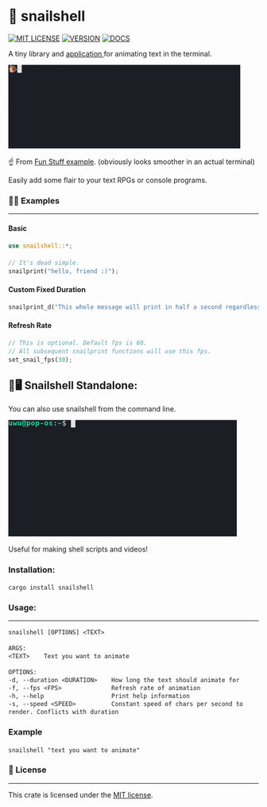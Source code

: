 # 🐌 snailshell
[![MIT LICENSE](https://img.shields.io/crates/l/snailshell)](https://github.com/ElfWitch/snailshell/blob/main/LICENSE)
[![VERSION](https://img.shields.io/crates/v/snailshell)](https://crates.io/crates/snailshell)
[![DOCS](https://img.shields.io/docsrs/snailshell)](https://docs.rs/snailshell/latest/snailshell/)

A tiny library and [application ](#%EF%B8%8F-snailshell-standalone)for animating text in the terminal. 

![demo](demos/demo.gif)

☝️ From [Fun Stuff example](examples/fun_stuff.rs).
(obviously looks smoother in an actual terminal)

Easily add some flair to your text RPGs or console programs.

### 👩‍🏫 Examples
___
#### Basic
```rust
use snailshell::*;

// It's dead simple.
snailprint("hello, friend :)");
```

#### Custom Fixed Duration
```rust
snailprint_d("This whole message will print in half a second regardless of the size.", 0.5);
```

#### Refresh Rate
```rust
// This is optional. Default fps is 60.
// All subsequent snailprint functions will use this fps.
set_snail_fps(30);
```

## 🐌🖥️ Snailshell Standalone:
You can also use snailshell from the command line.

![cli demo](demos/cli_demo.gif)

Useful for making shell scripts and videos!
### Installation:
`cargo install snailshell`

### Usage:
___
```USAGE:
snailshell [OPTIONS] <TEXT>

ARGS:
<TEXT>    Text you want to animate

OPTIONS:
-d, --duration <DURATION>    How long the text should animate for
-f, --fps <FPS>              Refresh rate of animation
-h, --help                   Print help information
-s, --speed <SPEED>          Constant speed of chars per second to render. Conflicts with duration
```

### Example
`snailshell "text you want to animate"`

### 📖 License
___
This crate is licensed under the [MIT license](LICENSE). 
